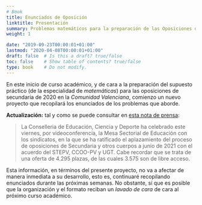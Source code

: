 ```yaml
---
# Book
title: Enunciados de Oposición
linktitle: Presentación
summary: Problemas matemáticos para la preparación de las Oposiciones de 2020.
weight: 1

date: "2019-09-23T00:00:01+01:00"
lastmod: "2020-04-08T00:00:01+01:00"
draft: false  # Is this a draft? true/false
toc: false    # Show table of contents? true/false
type: book    # Do not modify.
---
```


En este inicio de curso académico, y de cara a la preparación del supuesto práctico (de la especialidad de *matemáticas*) para las oposiciones de secundaria de 2020 en la *Comunidad Valenciana*, comienzo un nuevo proyecto que recopilará los enunciados de los problemas que aborde.

**Actualización:** tal y como se puede consultar en [esta nota de prensa](http://www.ceice.gva.es/va/inicio/area_de_prensa/not_detalle_area_prensa?id=852863):

> La Conselleria de Educación, Ciencia y Deporte ha celebrado este viernes, por videoconferencia, la Mesa Sectorial de Educación con los sindicatos, en la que se ha ratificado el aplazamiento del proceso de oposiciones de Secundaria y otros cuerpos a junio de 2021 con el acuerdo del STEPV, CCOO-PV y UGT. Cabe recordar que se trata de una oferta de 4.295 plazas, de las cuales 3.575 son de libre acceso.

Esta información, en términos del presente proyecto, no va a afectar de manera inmediata a su desarrollo, esto es, continuaré recopilando enunciados durante las próximas semanas. No obstante, sí que es posible que la organización y el formato reciban un *lavado de cara* de cara al próximo curso académico.
